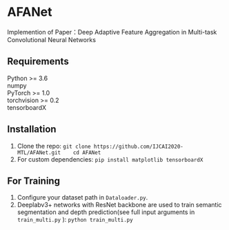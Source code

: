 # AFANet

  Implemention of Paper：Deep Adaptive Feature Aggregation in Multi-task Convolutional Neural Networks
  
## Requirements  

  Python >= 3.6  
  numpy  
  PyTorch >= 1.0  
  torchvision >= 0.2   
  tensorboardX  
  
## Installation
  1. Clone the repo:
    ```
    git clone https://github.com/IJCAI2020-MTL/AFANet.git   
    cd AFANet
    ```
  2. For custom dependencies:
    ```
    pip install matplotlib tensorboardX   
    ```

## For Training
  1. Configure your dataset path in `Dataloader.py`.   
  2. Deeplabv3+ networks with ResNet backbone are used to train semantic segmentation and depth prediction(see full input arguments in ```train_multi.py``` ):
    ```
    python train_multi.py
    ```



